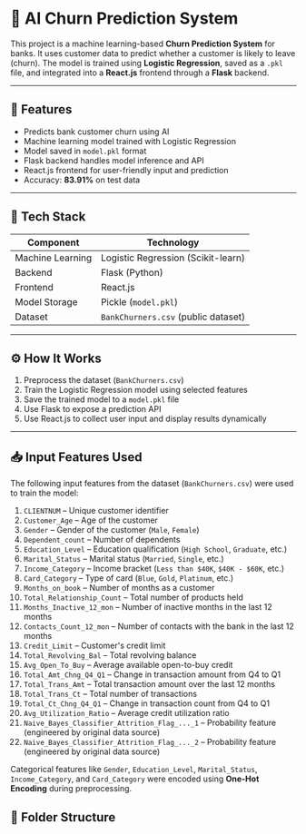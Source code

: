 # 🧠 AI Churn Prediction System

This project is a machine learning-based **Churn Prediction System** for banks. It uses customer data to predict whether a customer is likely to leave (churn). The model is trained using **Logistic Regression**, saved as a `.pkl` file, and integrated into a **React.js** frontend through a **Flask** backend.

---

## 🚀 Features

- Predicts bank customer churn using AI
- Machine learning model trained with Logistic Regression
- Model saved in `model.pkl` format
- Flask backend handles model inference and API
- React.js frontend for user-friendly input and prediction
- Accuracy: **83.91%** on test data

---

## 🧰 Tech Stack

| Component       | Technology         |
|----------------|--------------------|
| Machine Learning | Logistic Regression (Scikit-learn) |
| Backend        | Flask (Python)     |
| Frontend       | React.js           |
| Model Storage  | Pickle (`model.pkl`) |
| Dataset        | `BankChurners.csv` (public dataset) |

---

## ⚙️ How It Works

1. Preprocess the dataset (`BankChurners.csv`)
2. Train the Logistic Regression model using selected features
3. Save the trained model to a `model.pkl` file
4. Use Flask to expose a prediction API
5. Use React.js to collect user input and display results dynamically

---




## 📥 Input Features Used

The following input features from the dataset (`BankChurners.csv`) were used to train the model:

1. `CLIENTNUM` – Unique customer identifier  
2. `Customer_Age` – Age of the customer  
3. `Gender` – Gender of the customer (`Male`, `Female`)  
4. `Dependent_count` – Number of dependents  
5. `Education_Level` – Education qualification (`High School`, `Graduate`, etc.)  
6. `Marital_Status` – Marital status (`Married`, `Single`, etc.)  
7. `Income_Category` – Income bracket (`Less than $40K`, `$40K - $60K`, etc.)  
8. `Card_Category` – Type of card (`Blue`, `Gold`, `Platinum`, etc.)  
9. `Months_on_book` – Number of months as a customer  
10. `Total_Relationship_Count` – Total number of products held  
11. `Months_Inactive_12_mon` – Number of inactive months in the last 12 months  
12. `Contacts_Count_12_mon` – Number of contacts with the bank in the last 12 months  
13. `Credit_Limit` – Customer's credit limit  
14. `Total_Revolving_Bal` – Total revolving balance  
15. `Avg_Open_To_Buy` – Average available open-to-buy credit  
16. `Total_Amt_Chng_Q4_Q1` – Change in transaction amount from Q4 to Q1  
17. `Total_Trans_Amt` – Total transaction amount over the last 12 months  
18. `Total_Trans_Ct` – Total number of transactions  
19. `Total_Ct_Chng_Q4_Q1` – Change in transaction count from Q4 to Q1  
20. `Avg_Utilization_Ratio` – Average credit utilization ratio  
21. `Naive_Bayes_Classifier_Attrition_Flag_..._1` – Probability feature (engineered by original data source)  
22. `Naive_Bayes_Classifier_Attrition_Flag_..._2` – Probability feature (engineered by original data source)

Categorical features like `Gender`, `Education_Level`, `Marital_Status`, `Income_Category`, and `Card_Category` were encoded using **One-Hot Encoding** during preprocessing.

## 📁 Folder Structure

